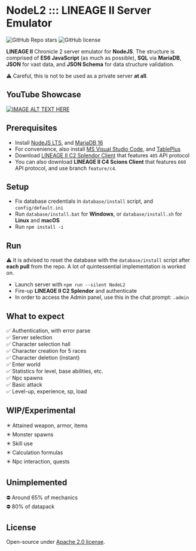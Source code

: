 # NodeL2 ::: LINEAGE II Server Emulator

![GitHub Repo stars](https://img.shields.io/github/stars/dkoluris/nodel2?color=success) ![GitHub license](https://img.shields.io/github/license/dkoluris/nodel2?color=informational)

**LINEAGE II** Chronicle 2 server emulator for **NodeJS**. The structure is comprised of **ES6 JavaScript** (as much as possible), **SQL** via **MariaDB**, **JSON** for vast data, and **JSON Schema** for data structure validation.

⚠️ Careful, this is not to be used as a private server **at all**.

## YouTube Showcase
[![IMAGE ALT TEXT HERE](https://img.youtube.com/vi/9-lBvxaXDnM/0.jpg)](https://www.youtube.com/watch?v=9-lBvxaXDnM)

## Prerequisites
* Install [NodeJS LTS](https://nodejs.org/en/download), and [MariaDB 16](https://mariadb.org/download/?t=mariadb&p=mariadb&r=10.6.12)
* For convenience, also install [MS Visual Studio Code](https://code.visualstudio.com/download), and [TablePlus](https://tableplus.com/download)
* Download [LINEAGE II C2 Splendor Client](https://drive.google.com/drive/folders/1kdVS2ymqmK3vzufEt5hUnij6pWS8BcZb?usp=sharing) that features `485` API protocol
* You can also download **LINEAGE II C4 Scions Client** that features `660` API protocol, and use branch `feature/c4`.

## Setup
* Fix database credentials in `database/install` script, and `config/default.ini`
* Run `database/install.bat` for **Windows**, or `database/install.sh` for **Linux** and **macOS**
* Run `npm install -i`

## Run
⚠️ It is advised to reset the database with the `database/install` script after **each pull** from the repo. A lot of quintessential implementation is worked on.
* Launch server with `npm run --silent NodeL2`
* Fire-up **LINEAGE II C2 Splendor** and authenticate
* In order to access the Admin panel, use this in the chat prompt: `.admin`

## What to expect
✅ Authentication, with error parse\
✅ Server selection\
✅ Character selection hall\
✅ Character creation for 5 races\
✅ Character deletion (instant)\
✅ Enter world\
✅ Statistics for level, base abilities, etc.\
✅ Npc spawns\
✅ Basic attack\
✅ Level-up, experience, sp, load

## WIP/Experimental
✴️ Attained weapon, armor, items\
✴️ Monster spawns\
✴️ Skill use\
✴️ Calculation formulas\
✴️ Npc interaction, quests

## Unimplemented
⛔️ Around 65% of mechanics\
⛔️ 80% of datapack

## License
Open-source under [Apache 2.0 license](https://www.apache.org/licenses/LICENSE-2.0).
